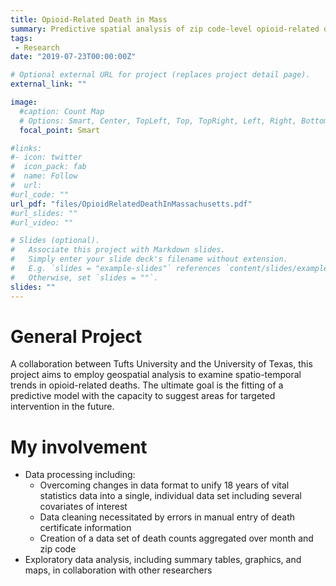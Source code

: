 ```yaml
---
title: Opioid-Related Death in Mass
summary: Predictive spatial analysis of zip code-level opioid-related death rates in Massachusetts, USA
tags:
 - Research
date: "2019-07-23T00:00:00Z"

# Optional external URL for project (replaces project detail page).
external_link: ""

image:
  #caption: Count Map
  # Options: Smart, Center, TopLeft, Top, TopRight, Left, Right, BottomLeft, Bottom, BottomRight
  focal_point: Smart

#links:
#- icon: twitter
#  icon_pack: fab
#  name: Follow
#  url: 
#url_code: ""
url_pdf: "files/OpioidRelatedDeathInMassachusetts.pdf"
#url_slides: ""
#url_video: ""

# Slides (optional).
#   Associate this project with Markdown slides.
#   Simply enter your slide deck's filename without extension.
#   E.g. `slides = "example-slides"` references `content/slides/example-slides.md`.
#   Otherwise, set `slides = ""`.
slides: ""
---
```


# General Project

A collaboration between Tufts University and the University of Texas, this project aims to employ geospatial analysis to examine spatio-temporal trends in opioid-related deaths. The ultimate goal is the fitting of a predictive model with the capacity to suggest areas for targeted intervention in the future.

# My involvement

- Data processing including:
  - Overcoming changes in data format to unify 18 years of vital statistics data into a single, individual data set including several covariates of interest
  - Data cleaning necessitated by errors in manual entry of death certificate information
  - Creation of a data set of death counts aggregated over month and zip code
- Exploratory data analysis, including summary tables, graphics, and maps, in collaboration with other researchers
